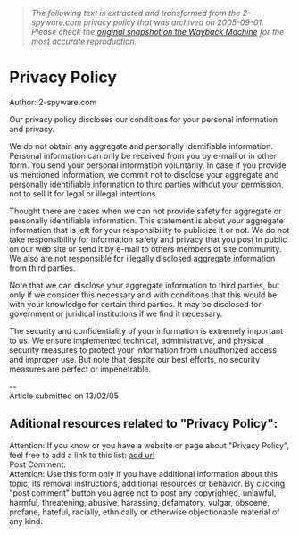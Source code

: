> *The following text is extracted and transformed from the 2-spyware.com privacy policy that was archived on 2005-09-01. Please check the [original snapshot on the Wayback Machine](https://web.archive.org/web/20050901054443id_/http%3A//www.2-spyware.com/article-privacy-policy.html) for the most accurate reproduction.*

# Privacy Policy

  
Author: 2-spyware.com

Our privacy policy discloses our conditions for your personal information and privacy.

We do not obtain any aggregate and personally identifiable information. Personal information can only be received from you by e-mail or in other form. You send your personal information voluntarily. In case if you provide us mentioned information, we commit not to disclose your aggregate and personally identifiable information to third parties without your permission, not to sell it for legal or illegal intentions.

Thought there are cases when we can not provide safety for aggregate or personally identifiable information. This statement is about your aggregate information that is left for your responsibility to publicize it or not. We do not take responsibility for information safety and privacy that you post in public on our web site or send it by e-mail to others members of site community. We also are not responsible for illegally disclosed aggregate information from third parties. 

Note that we can disclose your aggregate information to third parties, but only if we consider this necessary and with conditions that this would be with your knowledge for certain third parties. It may be disclosed for government or juridical institutions if we find it necessary.

The security and confidentiality of your information is extremely important to us. We ensure implemented technical, administrative, and physical security measures to protect your information from unauthorized access and improper use. But note that despite our best efforts, no security measures are perfect or impenetrable. 

\--  
Article submitted on 13/02/05

## Aditional resources related to "Privacy Policy":

Attention: If you know or you have a website or page about "Privacy Policy", feel free to add a link to this list: [add url](http://www.2-spyware.com/directory-item-add.php)   
Post Comment:  
Attention: Use this form only if you have additional information about this topic, its removal instructions, additional resources or behavior. By clicking "post comment" button you agree not to post any copyrighted, unlawful, harmful, threatening, abusive, harassing, defamatory, vulgar, obscene, profane, hateful, racially, ethnically or otherwise objectionable material of any kind.  

